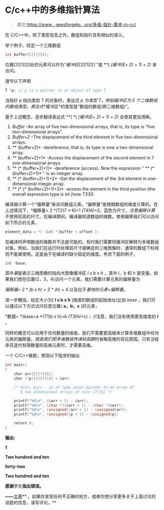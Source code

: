 # C/c++中的多维指针算法

> 原文:[https://www . geesforgeks . org/多维-指针-算术-in-cc/](https://www.geeksforgeeks.org/multidimensional-pointer-arithmetic-in-cc/)

在 C/C++中，除了类型信息之外，数组和指针具有相似的语义。

举个例子，给定一个三维数组

```cpp
int buffer[5][7][6];
```

位置[2][1][2]处的元素可以作为“*缓冲区[2][1][2]* ”或 **( *(缓冲区+ 2) + 1) + 2)* 来访问。

遵守以下声明

```cpp
T *p; // p is a pointer to an object of type T
```

当指针 *p* 指向类型 T 的对象时，表达式 **p* 为类型 T。例如*缓冲区*为 5 个二维数组的数组类型。表达式**缓冲区*的类型是“数组的数组(即二维数组)”。

基于上述概念，逐步翻译表达式 **( *( *(缓冲区+ 2) + 1) + 2)* 会使其更加清晰。

1.  *Buffer* –An array of five two-dimensional arrays, that is, its type is "five two-dimensional arrays".
2.  *Buffer+2* –The displacement of the third element in five two-dimensional arrays.
3.  ** (buffer+2)* -dereference, that is, its type is now a two-dimensional array.
4.  ** (buffer+2)+1* -Access the displacement of the second element in 7 one-dimensional arrays.
5.  ** (* (buffer+2)+1)* -dereference (access). Now the expression " ** (* (buffer+2)+1)* " is an integer array.
6.  ** (* (buffer+2)+1)+2* -Get the displacement of the 3rd element in one-dimensional integer array.
7.  ** (* (* (buffer+2)+1)+2)* -access the element in the third position (the overall expression type is *int [now T33]).*

编译器计算一个“偏移量”来访问数组元素。“偏移量”是根据数组的维度计算的。在上述情况下，*偏移量= 2 *(T2)7 * 6)+1 *(T4)6)+2*。蓝色为尺寸，*注意偏移计算*不使用较高的尺寸。在编译期间，编译器知道数组的维数。使用偏移我们可以访问如下所示的元素，

```cpp
element_data = *( (int *)buffer + offset );
```

在编译时声明数组的维数并不总是可能的。有时我们需要将缓冲区解释为多维数组对象。例如，当我们在运行时处理其尺寸被确定的三维图像时，通常的数组下标规则不能被使用。这是由于在编译时缺少固定的维度。考虑下面的例子，

```cpp
int *base;
```

其中*基*是表示三维图像的指向大图像缓冲区 *l x b x h* ，其中 l、b 和 h 是变量。如果我们想在位置(2，3，4)访问一个元素，我们需要计算元素的偏移量为

*偏移量= 2 * (b x h) + 3 * (h) + 4* 以及位于*基地的元素+偏移量*。

进一步概括，给定大小为[ **l x b x h** ]维度的数组的起始地址(比如 *base* ，我们可以通过以下方式访问任意位置( **a，b，c** )的元素，

*数据= *(base+a *(T1)b x h)+b *(T3)h)+c)；* //注意，我们没有使用更高维度的 ***l*** 。

同样的概念可以应用于任何数量的维度。我们不需要更高维来计算多维数组中任何元素的偏移量。*就是我们把多维数组传递给函数*时省略高维的背后原因。只有当程序员迭代有限数量的高维元素时，才需要高维。

一个 C/C++难题，预测以下程序的输出

```cpp
int main()
{
    char arr[5][7][6];
    char (*p)[5][7][6] = &arr;

    /* Hint: &arr - is of type const pointer to an array of
       5 two dimensional arrays of size [7][6] */

    printf("%d\n", (&arr + 1) - &arr);
    printf("%d\n", (char *)(&arr + 1) - (char *)&arr);
    printf("%d\n", (unsigned)(arr + 1) - (unsigned)arr);
    printf("%d\n", (unsigned)(p + 1) - (unsigned)p);

    return 0;
}
```

**输出:**

**1**

**Two hundred and ten**

**forty-two**

**Two hundred and ten**

**感谢**学生**指出错误。**

**——**[文基](https://www.geeksforgeeks.org/?page_id=2)** 。如果你发现任何不正确的地方，或者你想分享更多关于上面讨论的话题的信息，请写评论。**